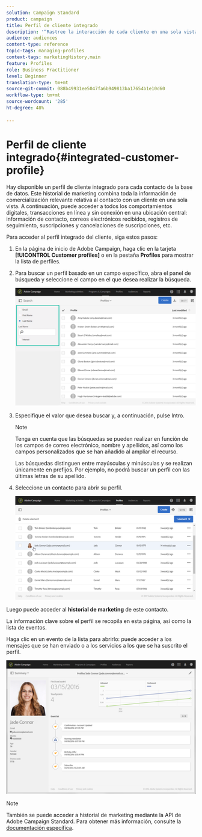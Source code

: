 ```yaml
---
solution: Campaign Standard
product: campaign
title: Perfil de cliente integrado
description: '“Rastree la interacción de cada cliente en una sola vista: el perfil de cliente integrado de Adobe Campaign se actualiza durante todo el ciclo de vida del cliente”.'
audience: audiences
content-type: reference
topic-tags: managing-profiles
context-tags: marketingHistory,main
feature: Profiles
role: Business Practitioner
level: Beginner
translation-type: tm+mt
source-git-commit: 088b49931ee5047fa6b949813ba17654b1e10d60
workflow-type: tm+mt
source-wordcount: '285'
ht-degree: 48%

---
```



# Perfil de cliente integrado{#integrated-customer-profile}

Hay disponible un perfil de cliente integrado para cada contacto de la base de datos. Este historial de marketing combina toda la información de comercialización relevante relativa al contacto con un cliente en una sola vista. A continuación, puede acceder a todos los comportamientos digitales, transacciones en línea y sin conexión en una ubicación central: información de contacto, correos electrónicos recibidos, registros de seguimiento, suscripciones y cancelaciones de suscripciones, etc.

Para acceder al perfil integrado del cliente, siga estos pasos:

1. En la página de inicio de Adobe Campaign, haga clic en la tarjeta **[!UICONTROL Customer profiles]** o en la pestaña **Profiles** para mostrar la lista de perfiles.

1. Para buscar un perfil basado en un campo específico, abra el panel de búsqueda y seleccione el campo en el que desea realizar la búsqueda.


   ![](assets/profile-search.png)

1. Especifique el valor que desea buscar y, a continuación, pulse Intro.

   >[!NOTE]
   >
   >Tenga en cuenta que las búsquedas se pueden realizar en función de los campos de correo electrónico, nombre y apellidos, así como los campos personalizados que se han añadido al ampliar el recurso.
   >
   >Las búsquedas distinguen entre mayúsculas y minúsculas y se realizan únicamente en prefijos. Por ejemplo, no podrá buscar un perfil con las últimas letras de su apellido.

1. Seleccione un contacto para abrir su perfil.

   ![](assets/mkt_hist_access.png)

Luego puede acceder al **historial de marketing** de este contacto.

La información clave sobre el perfil se recopila en esta página, así como la lista de eventos.

Haga clic en un evento de la lista para abrirlo: puede acceder a los mensajes que se han enviado o a los servicios a los que se ha suscrito el perfil.

![](assets/mkt_hist_view.png)

>[!NOTE]
>
>También se puede acceder a historial de marketing mediante la API de Adobe Campaign Standard. Para obtener más información, consulte la [documentación específica](../../api/using/interacting-with-marketing-history.md).
